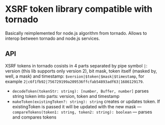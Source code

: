 # XSRF token library compatible with tornado

Basically reimplemented for node.js algorithm from tornado. Allows to interop between tornado and node.js services.


## API

XSRF tokens in tornado cosists in 4 parts separated by pipe symbol `|`: version (this lib supports only version 2), bit mask, token itself (masked by, well, a mask) and timestamp: `$version|$token|$mask|$timestamp`, for example `2|c6f1fb92|756729199a209536ffcfab54893adf63|1686129179`.

- `decodeToken(tokenStr: string): [number, Buffer, number]` parses string token into parts: version, token and timestamp
- `makeToken(existingToken?: string): string` creates or updates token. If existingToken is passed it will be updated with the new mask
— `compareTokens(token1: string, token2: string): boolean` — parses and compares tokens
